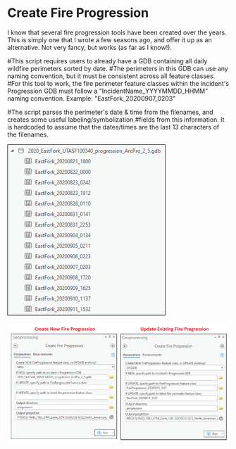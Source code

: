 # Create Fire Progression

I know that several fire progression tools have been created over the years. This is simply one that I wrote a few seasons ago, and offer it up as an alternative. Not very fancy, but works (as far as I know!).


#This script requires users to already have a GDB containing all daily wildfire perimeters sorted by date.
#The perimeters in this GDB can use any naming convention, but it must be consistent across all feature classes.
#For this tool to work, the fire perimeter feature classes within the incident's Progression GDB must follow a "IncidentName_YYYYMMDD_HHMM" naming convention. Example: "EastFork_20200907_0203"

#The script parses the perimeter's date & time from the filenames, and creates some useful labeling/symbolization
#fields from this information. It is hardcoded to assume that the dates/times are the last 13 characters of the filenames.


![screenshot_CreateFireProgression_1.png](/docs/screenshot_CreateFireProgression_1.png?raw=true)

![screenshot_CreateFireProgression_2.png](/docs/screenshot_CreateFireProgression_2.png?raw=true)
